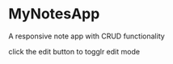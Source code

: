 # MyNotesApp

A responsive note app with CRUD functionality

click the edit button to togglr edit mode
